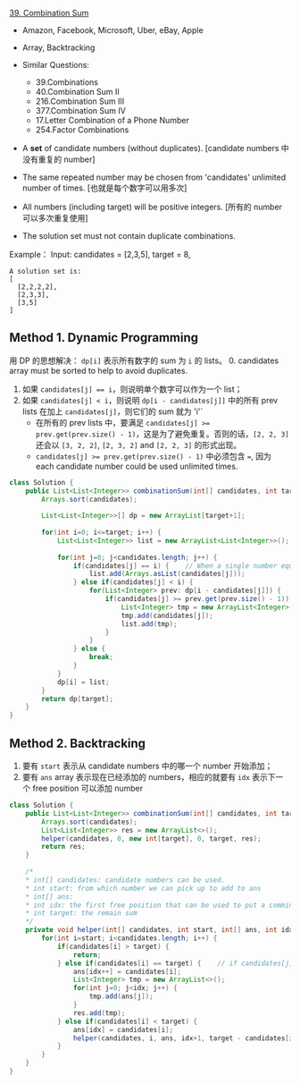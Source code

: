 [39. Combination Sum](https://leetcode.com/problems/combination-sum/)

* Amazon, Facebook, Microsoft, Uber, eBay, Apple
* Array, Backtracking
* Similar Questions:
    * 39.Combinations
    * 40.Combination Sum II
    * 216.Combination Sum III
    * 377.Combination Sum IV
    * 17.Letter Combination of a Phone Number
    * 254.Factor Combinations
    

* A **set** of candidate numbers (without duplicates). [candidate numbers 中没有重复的 number]
* The same repeated number may be chosen from 'candidates' unlimited number of times. [也就是每个数字可以用多次]
* All numbers (including target) will be positive integers. [所有的 number 可以多次重复使用]
* The solution set must not contain duplicate combinations.

Example：
Input: candidates = [2,3,5], target = 8,
    
    A solution set is:
    [
      [2,2,2,2],
      [2,3,3],
      [3,5]
    ]

## Method 1. Dynamic Programming 
用 DP 的思想解决： `dp[i]` 表示所有数字的 sum 为 `i` 的 lists。
0. candidates array must be sorted to help to avoid duplicates.
1. 如果 `candidates[j] == i`，则说明单个数字可以作为一个 list；
2. 如果 `candidates[j] < i`，则说明 `dp[i - candidates[j]]` 中的所有 prev lists 在加上 `candidates[j]`，则它们的 sum 就为 'i'` 
    * 在所有的 prev lists 中，要满足 `candidates[j] >= prev.get(prev.size() - 1)`，这是为了避免重复。否则的话，`[2, 2, 3]` 还会以 `[3, 2, 2]`, `[2, 3, 2]` and `[2, 2, 3]` 的形式出现。
    * `candidates[j] >= prev.get(prev.size() - 1)` 中必须包含 `=`, 因为 each candidate number could be used unlimited times.

```java 
class Solution {
    public List<List<Integer>> combinationSum(int[] candidates, int target) {
        Arrays.sort(candidates);
        
        List<List<Integer>>[] dp = new ArrayList[target+1];
        
        for(int i=0; i<=target; i++) {
            List<List<Integer>> list = new ArrayList<List<Integer>>();
            
            for(int j=0; j<candidates.length; j++) {
                if(candidates[j] == i) {    // When a single number equals target i
                    list.add(Arrays.asList(candidates[j]));
                } else if(candidates[j] < i) {
                    for(List<Integer> prev: dp[i - candidates[j]]) {
                        if(candidates[j] >= prev.get(prev.size() - 1)) {    // Only add larger number to avoid duplicates
                            List<Integer> tmp = new ArrayList<Integer>(prev);
                            tmp.add(candidates[j]);
                            list.add(tmp);
                        }
                    }
                } else {
                    break;
                }
            }
            dp[i] = list;
        }
        return dp[target];
    }
}
```


## Method 2. Backtracking
1. 要有 `start` 表示从 candidate numbers 中的哪一个 number 开始添加；
2. 要有 `ans` array 表示现在已经添加的 numbers，相应的就要有 `idx` 表示下一个 free position 可以添加 number

```java 
class Solution {
    public List<List<Integer>> combinationSum(int[] candidates, int target) {
        Arrays.sort(candidates);
        List<List<Integer>> res = new ArrayList<>();
        helper(candidates, 0, new int[target], 0, target, res);
        return res;
    }
    
    /*
    * int[] candidates: candidate numbers can be used.
    * int start: from which number we can pick up to add to ans
    * int[] ans: 
    * int idx: the first free position that can be used to put a comming number
    * int target: the remain sum
    */
    private void helper(int[] candidates, int start, int[] ans, int idx, int target, List<List<Integer>> res) {
        for(int i=start; i<candidates.length; i++) {
            if(candidates[i] > target) {    
                return;
            } else if(candidates[i] == target) {    // if candidates[j] == target, then add to ans and put it into res
                ans[idx++] = candidates[i];
                List<Integer> tmp = new ArrayList<>();
                for(int j=0; j<idx; j++) {
                    tmp.add(ans[j]);
                }
                res.add(tmp);
            } else if(candidates[i] < target) {
                ans[idx] = candidates[i];
                helper(candidates, i, ans, idx+1, target - candidates[i], res);
            }
        }
    }
}
```
